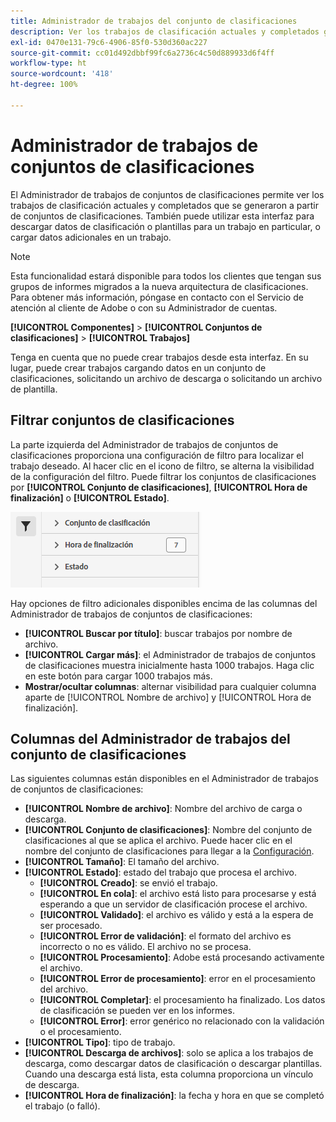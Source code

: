 ```yaml
---
title: Administrador de trabajos del conjunto de clasificaciones
description: Ver los trabajos de clasificación actuales y completados generados a partir de los conjuntos de clasificaciones.
exl-id: 0470e131-79c6-4906-85f0-530d360ac227
source-git-commit: cc01d492dbbf99fc6a2736c4c50d889933d6f4ff
workflow-type: ht
source-wordcount: '418'
ht-degree: 100%

---
```


# Administrador de trabajos de conjuntos de clasificaciones

El Administrador de trabajos de conjuntos de clasificaciones permite ver los trabajos de clasificación actuales y completados que se generaron a partir de conjuntos de clasificaciones. También puede utilizar esta interfaz para descargar datos de clasificación o plantillas para un trabajo en particular, o cargar datos adicionales en un trabajo.

>[!NOTE]
>
>Esta funcionalidad estará disponible para todos los clientes que tengan sus grupos de informes migrados a la nueva arquitectura de clasificaciones. Para obtener más información, póngase en contacto con el Servicio de atención al cliente de Adobe o con su Administrador de cuentas.

**[!UICONTROL Componentes]** > **[!UICONTROL Conjuntos de clasificaciones]** > **[!UICONTROL Trabajos]**

Tenga en cuenta que no puede crear trabajos desde esta interfaz. En su lugar, puede crear trabajos cargando datos en un conjunto de clasificaciones, solicitando un archivo de descarga o solicitando un archivo de plantilla.

## Filtrar conjuntos de clasificaciones

La parte izquierda del Administrador de trabajos de conjuntos de clasificaciones proporciona una configuración de filtro para localizar el trabajo deseado. Al hacer clic en el icono de filtro, se alterna la visibilidad de la configuración del filtro. Puede filtrar los conjuntos de clasificaciones por **[!UICONTROL Conjunto de clasificaciones]**, **[!UICONTROL Hora de finalización]** o **[!UICONTROL Estado]**.

![Filtros de trabajo de conjunto de clasificaciones](../assets/classification-set-job-filters.png)

Hay opciones de filtro adicionales disponibles encima de las columnas del Administrador de trabajos de conjuntos de clasificaciones:

* **[!UICONTROL Buscar por título]**: buscar trabajos por nombre de archivo.
* **[!UICONTROL Cargar más]**: el Administrador de trabajos de conjuntos de clasificaciones muestra inicialmente hasta 1000 trabajos. Haga clic en este botón para cargar 1000 trabajos más.
* **Mostrar/ocultar columnas**: alternar visibilidad para cualquier columna aparte de [!UICONTROL Nombre de archivo] y [!UICONTROL Hora de finalización].

## Columnas del Administrador de trabajos del conjunto de clasificaciones

Las siguientes columnas están disponibles en el Administrador de trabajos de conjuntos de clasificaciones:

* **[!UICONTROL Nombre de archivo]**: Nombre del archivo de carga o descarga.
* **[!UICONTROL Conjunto de clasificaciones]**: Nombre del conjunto de clasificaciones al que se aplica el archivo. Puede hacer clic en el nombre del conjunto de clasificaciones para llegar a la [Configuración](settings.md).
* **[!UICONTROL Tamaño]**: El tamaño del archivo.
* **[!UICONTROL Estado]**: estado del trabajo que procesa el archivo.
   * **[!UICONTROL Creado]**: se envió el trabajo.
   * **[!UICONTROL En cola]**: el archivo está listo para procesarse y está esperando a que un servidor de clasificación procese el archivo.
   * **[!UICONTROL Validado]**: el archivo es válido y está a la espera de ser procesado.
   * **[!UICONTROL Error de validación]**: el formato del archivo es incorrecto o no es válido. El archivo no se procesa.
   * **[!UICONTROL Procesamiento]**: Adobe está procesando activamente el archivo.
   * **[!UICONTROL Error de procesamiento]**: error en el procesamiento del archivo.
   * **[!UICONTROL Completar]**: el procesamiento ha finalizado. Los datos de clasificación se pueden ver en los informes.
   * **[!UICONTROL Error]**: error genérico no relacionado con la validación o el procesamiento.
* **[!UICONTROL Tipo]**: tipo de trabajo.
* **[!UICONTROL Descarga de archivos]**: solo se aplica a los trabajos de descarga, como descargar datos de clasificación o descargar plantillas. Cuando una descarga está lista, esta columna proporciona un vínculo de descarga.
* **[!UICONTROL Hora de finalización]**: la fecha y hora en que se completó el trabajo (o falló).
